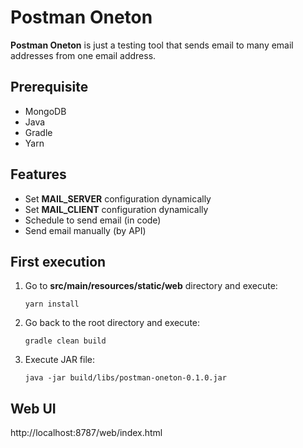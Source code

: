 
# Postman Oneton

**Postman Oneton** is just a testing tool that sends email to many email addresses from one email address.

## Prerequisite

- MongoDB
- Java
- Gradle
- Yarn

## Features

- Set **MAIL_SERVER** configuration dynamically
- Set **MAIL_CLIENT** configuration dynamically
- Schedule to send email (in code)
- Send email manually (by API)

## First execution

1. Go to **src/main/resources/static/web** directory and execute:

	`yarn install`
	
2. Go back to the root directory and execute:
 
	`gradle clean build`

3. Execute JAR file:

	`java -jar build/libs/postman-oneton-0.1.0.jar`

## Web UI

http://localhost:8787/web/index.html